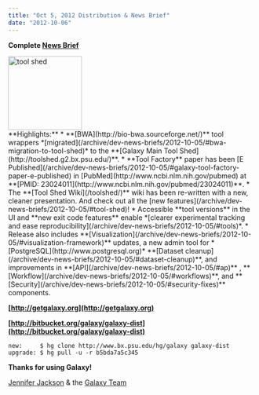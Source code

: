 ```yaml
---
title: "Oct 5, 2012 Distribution & News Brief"
date: "2012-10-06"
---
```

**Complete [News Brief](/archive/dev-news-briefs/2012-10-05/)**
<div class='right'><a href='http://toolshed.g2.bx.psu.edu'><img src="/images/logos/ToolShed.jpg" alt="tool shed" width="150px" /></a></div>
**Highlights:**
* **[BWA](http://bio-bwa.sourceforge.net/)** tool wrappers *[migrated](/archive/dev-news-briefs/2012-10-05/#bwa-migration-to-tool-shed)* to the **[Galaxy Main Tool Shed](http://toolshed.g2.bx.psu.edu/)**.
* **Tool Factory** paper has been [E Published](/archive/dev-news-briefs/2012-10-05/#galaxy-tool-factory-paper-e-published) in [PubMed](http://www.ncbi.nlm.nih.gov/pubmed) at **[PMID: 23024011](http://www.ncbi.nlm.nih.gov/pubmed/23024011)**.
* The **[Tool Shed Wiki](/toolshed/)** wiki has been re-written with a new, cleaner presentation. And check out all the [new features](/archive/dev-news-briefs/2012-10-05/#tool-shed)!
* Accessible **tool versions** in the UI and **new exit code features** enable *[clearer experimental tracking and ease reproducibility](/archive/dev-news-briefs/2012-10-05/#tools)*.
* Release also includes **[Visualization](/archive/dev-news-briefs/2012-10-05/#visualization-framework)** updates, a new admin tool for *[PostgreSQL](http://www.postgresql.org)* **[Dataset cleanup](/archive/dev-news-briefs/2012-10-05/#dataset-cleanup)**, and improvements in **[API](/archive/dev-news-briefs/2012-10-05/#ap)** , **[Workflow](/archive/dev-news-briefs/2012-10-05/#workflows)**,  and **[Security](/archive/dev-news-briefs/2012-10-05/#security-fixes)** components.

**[http://getgalaxy.org](http://getgalaxy.org)**

**[http://bitbucket.org/galaxy/galaxy-dist](http://bitbucket.org/galaxy/galaxy-dist)**
```
new:     $ hg clone http://www.bx.psu.edu/hg/galaxy galaxy-dist
upgrade: $ hg pull -u -r b5bda7a5c345
```


**Thanks for using Galaxy!**

[Jennifer Jackson](/people/jennifer-jackson/) & the [Galaxy Team](/galaxy-team/)
